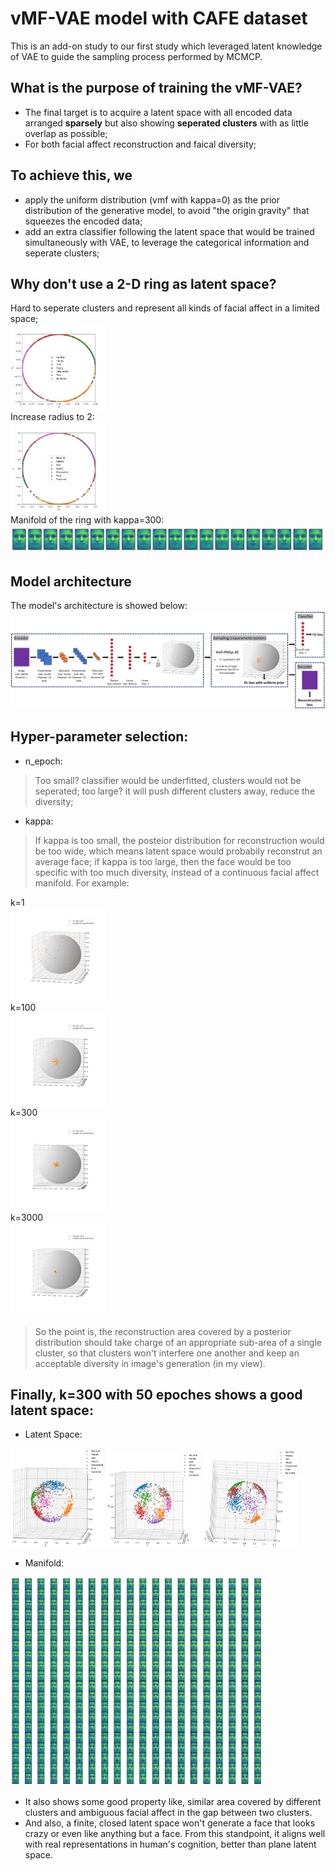 # vMF-VAE model with CAFE dataset

This is an add-on study to our first study which leveraged latent knowledge of VAE to guide the sampling process performed by MCMCP. 

## What is the purpose of training the vMF-VAE?

* The final target is to acquire a latent space with all encoded data arranged **sparsely** but also showing **seperated clusters** with as little overlap as possible;
* For both facial affect reconstruction and faical diversity;

## To achieve this, we

* apply the uniform distribution (vmf with kappa=0) as the prior distribution of the generative model, to avoid "the origin gravity" that squeezes the encoded data;
* add an extra classifier following the latent space that would be trained simultaneously with VAE, to leverage the categorical information and seperate clusters;

## Why don't use a 2-D ring as latent space?
Hard to seperate clusters and represent all kinds of facial affect in a limited space;
<img src="./pic/k30_e50(2d)_space.png" width = "30%" style="display: flex" /> 
Increase radius to 2:
<img src="./pic/k30_e100_r2(2d)_space.png" width = "30%" style="display: flex" />
Manifold of the ring with kappa=300: 
![avatar](./pic/manifold_2d_k300.png)

## Model architecture

The model's architecture is showed below: 
![avatar](./pic/model_architecture.png)

## Hyper-parameter selection:
* n_epoch:
> Too small? classifier would be underfitted, clusters would not be seperated; too large? it will push different clusters away, reduce the diversity;

* kappa:
> If kappa is too small, the posteior distribution for reconstruction would be too wide, which means latent space would probabily reconstrut an average face; if kappa is too large, then the face would be too specific with too much diversity, instead of a continuous facial affect manifold.
> For example:

k=1 <img src="./pic/sampling_k=1.png" width = "30%" style="display: flex" /> 
k=100 <img src="./pic/sampling_k=100.png" width = "30%" style="display: flex" /> 
k=300 <img src="./pic/sampling_k=300.png" width = "30%" style="display: flex" /> 
k=3000 <img src="./pic/sampling_k=3000.png" width = "30%" style="display: flex" /> 

> So the point is, the reconstruction area covered by a posterior distribution should take charge of an appropriate sub-area of a single cluster, so that clusters won't interfere one another and keep an acceptable diversity in image's generation (in my view).

## Finally, k=300 with 50 epoches shows a good latent space:
* Latent Space:

<img src="./pic/latentspace_x.png" width = "30%" style="display: inline" />
<img src="./pic/latentspace_y.png" width = "30%" style="display: inline" />
<img src="./pic/latentspace_z.png" width = "30%" style="display: inline" />

* Manifold:

<img src="./pic/manifold_k300_e50.png" width = "80%" /> 

* It also shows some good property like, similar area covered by different clusters and ambiguous facial affect in the gap between two clusters. 
* And also, a finite, closed latent space won't generate a face that looks crazy or even like anything but a face. From this standpoint, it aligns well with real representations in human's cognition, better than plane latent space. 

